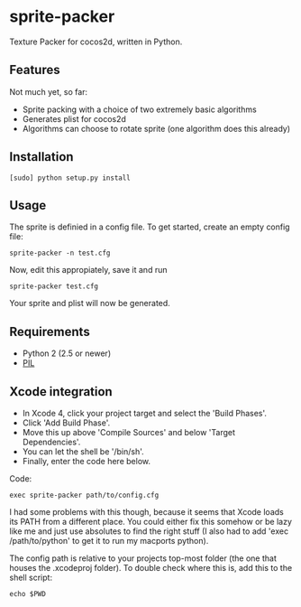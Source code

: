 # sprite-packer

Texture Packer for cocos2d, written in Python.

## Features

Not much yet, so far:

 * Sprite packing with a choice of two extremely basic algorithms
 * Generates plist for cocos2d
 * Algorithms can choose to rotate sprite (one algorithm does this already)

## Installation

    [sudo] python setup.py install

## Usage

The sprite is definied in a config file. To get started, create an empty config file:

    sprite-packer -n test.cfg

Now, edit this appropiately, save it and run

    sprite-packer test.cfg

Your sprite and plist will now be generated.

## Requirements

 * Python 2 (2.5 or newer)
 * [PIL](http://www.pythonware.com/products/pil/)

## Xcode integration

 * In Xcode 4, click your project target and select the 'Build Phases'.
 * Click 'Add Build Phase'.
 * Move this up above 'Compile Sources' and below 'Target Dependencies'.
 * You can let the shell be '/bin/sh'.
 * Finally, enter the code here below.

Code:

    exec sprite-packer path/to/config.cfg

I had some problems with this though, because it seems that Xcode loads its PATH from a different place. You could either fix this somehow or be lazy like me and just use absolutes to find the right stuff (I also had to add 'exec /path/to/python' to get it to run my macports python). 

The config path is relative to your projects top-most folder (the one that houses the .xcodeproj folder). To double check where this is, add this to the shell script: 

    echo $PWD
